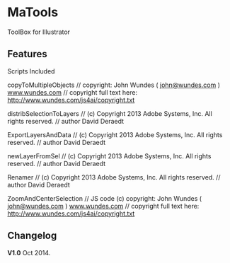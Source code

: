 MaTools
=========================

ToolBox for Illustrator


## Features
Scripts Included

copyToMultipleObjects
// copyright: John Wundes ( john@wundes.com ) www.wundes.com
// copyright full text here:  http://www.wundes.com/js4ai/copyright.txt

distribSelectionToLayers
// (c) Copyright 2013 Adobe Systems, Inc. All rights reserved.
// author David Deraedt

ExportLayersAndData
// (c) Copyright 2013 Adobe Systems, Inc. All rights reserved.
// author David Deraedt

newLayerFromSel
// (c) Copyright 2013 Adobe Systems, Inc. All rights reserved.
// author David Deraedt

Renamer
// (c) Copyright 2013 Adobe Systems, Inc. All rights reserved.
// author David Deraedt

ZoomAndCenterSelection
// JS code (c) copyright: John Wundes ( john@wundes.com ) www.wundes.com
// copyright full text here:  http://www.wundes.com/js4ai/copyright.txt

## Changelog
**V1.0** Oct 2014.